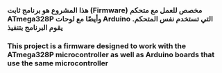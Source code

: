 
### هذا المشروع هو برنامج ثابت (Firmware) مخصص للعمل مع متحكم ATmega328P وأيضًا مع لوحات Arduino التي تستخدم نفس المتحكم. يقوم البرنامج بتنفيذ

### This project is a firmware designed to work with the ATmega328P microcontroller as well as Arduino boards that use the same microcontroller
